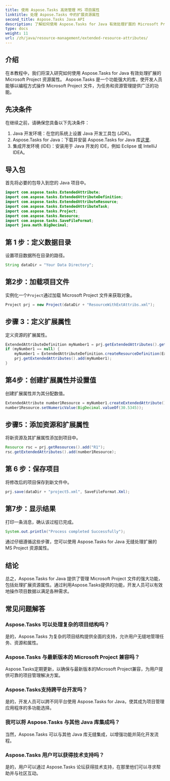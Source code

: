 ```yaml
---
title: 使用 Aspose.Tasks 高效管理 MS 项目属性
linktitle: 处理 Aspose.Tasks 中的扩展资源属性
second_title: Aspose.Tasks Java API
description: 了解如何使用 Aspose.Tasks for Java 有效处理扩展的 Microsoft Project 资源属性。简单的步骤和全面的指南。
type: docs
weight: 11
url: /zh/java/resource-management/extended-resource-attributes/
---
```

## 介绍
在本教程中，我们将深入研究如何使用 Aspose.Tasks for Java 有效处理扩展的 Microsoft Project 资源属性。 Aspose.Tasks 是一个功能强大的库，使开发人员能够以编程方式操作 Microsoft Project 文件，为任务和资源管理提供广泛的功能。
## 先决条件
在继续之前，请确保您具备以下先决条件：
1. Java 开发环境：在您的系统上设置 Java 开发工具包 (JDK)。
2.  Aspose.Tasks for Java：下载并安装 Aspose.Tasks for Java 库[这里](https://releases.aspose.com/tasks/java/).
3. 集成开发环境 (IDE)：安装用于 Java 开发的 IDE，例如 Eclipse 或 IntelliJ IDEA。

## 导入包
首先将必要的包导入到您的 Java 项目中。 
```java
import com.aspose.tasks.ExtendedAttribute;
import com.aspose.tasks.ExtendedAttributeDefinition;
import com.aspose.tasks.ExtendedAttributeResource;
import com.aspose.tasks.ExtendedAttributeTask;
import com.aspose.tasks.Project;
import com.aspose.tasks.Resource;
import com.aspose.tasks.SaveFileFormat;
import java.math.BigDecimal;
```
## 第 1 步：定义数据目录
设置项目数据所在目录的路径。
```java
String dataDir = "Your Data Directory";
```
## 第2步：加载项目文件
实例化一个`Project`通过加载 Microsoft Project 文件来获取对象。
```java
Project prj = new Project(dataDir + "ResourceWithExtAttribs.xml");
```
## 步骤 3：定义扩展属性
定义资源的扩展属性。
```java
ExtendedAttributeDefinition myNumber1 = prj.getExtendedAttributes().getById((int) ExtendedAttributeTask.Number1);
if (myNumber1 == null) {
    myNumber1 = ExtendedAttributeDefinition.createResourceDefinition(ExtendedAttributeResource.Number1, "Age");
    prj.getExtendedAttributes().add(myNumber1);
}
```
## 第4步：创建扩展属性并设置值
创建扩展属性并为其分配数值。
```java
ExtendedAttribute number1Resource = myNumber1.createExtendedAttribute();
number1Resource.setNumericValue(BigDecimal.valueOf(30.5345));
```
## 步骤5：添加资源和扩展属性
将新资源及其扩展属性添加到项目中。
```java
Resource rsc = prj.getResources().add("R1");
rsc.getExtendedAttributes().add(number1Resource);
```
## 第 6 步：保存项目
将修改后的项目保存到新文件中。
```java
prj.save(dataDir + "project5.xml", SaveFileFormat.Xml);
```
## 第7步：显示结果
打印一条消息，确认该过程已完成。
```java
System.out.println("Process completed Successfully");
```
通过仔细遵循这些步骤，您可以使用 Aspose.Tasks for Java 无缝处理扩展的 MS Project 资源属性。

## 结论
总之，Aspose.Tasks for Java 提供了管理 Microsoft Project 文件的强大功能，包括处理扩展资源属性。通过利用Aspose.Tasks提供的功能，开发人员可以有效地操作项目数据以满足各种需求。
## 常见问题解答
### Aspose.Tasks 可以处理复杂的项目结构吗？
是的，Aspose.Tasks 为复杂的项目结构提供全面的支持，允许用户无缝地管理任务、资源和属性。
### Aspose.Tasks 与最新版本的 Microsoft Project 兼容吗？
Aspose.Tasks定期更新，以确保与最新版本的Microsoft Project兼容，为用户提供可靠的项目管理解决方案。
### Aspose.Tasks支持跨平台开发吗？
是的，开发人员可以跨不同平台使用 Aspose.Tasks for Java，使其成为项目管理应用程序的多功能选择。
### 我可以将 Aspose.Tasks 与其他 Java 库集成吗？
当然，Aspose.Tasks 可以与其他 Java 库无缝集成，以增强功能并简化开发流程。
### Aspose.Tasks 用户可以获得技术支持吗？
是的，用户可以通过 Aspose.Tasks 论坛获得技术支持，在那里他们可以寻求帮助并与社区互动。